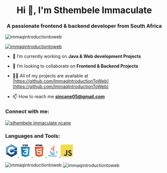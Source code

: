 <h1 align="center">Hi 👋, I'm Sthembele Immaculate</h1>
<h3 align="center">A passionate frontend & backend developer from South Africa</h3>

<p align="left"> <img src="https://komarev.com/ghpvc/?username=immaqintroductiontoweb&label=Profile%20views&color=0e75b6&style=flat" alt="immaqintroductiontoweb" /> </p>

<p align="left"> <a href="https://github.com/ryo-ma/github-profile-trophy"><img src="https://github-profile-trophy.vercel.app/?username=immaqintroductiontoweb" alt="immaqintroductiontoweb" /></a> </p>

- 🔭 I’m currently working on **Java & Web development Projects**

- 👯 I’m looking to collaborate on **Frontend & Backend Projects**
   
- 👨‍💻 All of my projects are available at [https://github.com/ImmaqIntroductionToWeb](https://github.com/ImmaqIntroductionToWeb)

- 📫 How to reach me **sincane05@gmail.com**

<h3 align="left">Connect with me:</h3>
<p align="left">
<a href="https://www.linkedin.com/in/sthembele-immaculate-ncane-8826541a4/" target="blank"><img align="center" src="https://raw.githubusercontent.com/rahuldkjain/github-profile-readme-generator/master/src/images/icons/Social/linked-in-alt.svg" alt="sthembele immaculate ncane" height="30" width="40" /></a>
</p>

<h3 align="left">Languages and Tools:</h3>
<p align="left"> <a href="https://www.w3schools.com/cpp/" target="_blank" rel="noreferrer"> <img src="https://raw.githubusercontent.com/devicons/devicon/master/icons/cplusplus/cplusplus-original.svg" alt="cplusplus" width="40" height="40"/> </a> <a href="https://www.w3schools.com/css/" target="_blank" rel="noreferrer"> <img src="https://raw.githubusercontent.com/devicons/devicon/master/icons/css3/css3-original-wordmark.svg" alt="css3" width="40" height="40"/> </a> <a href="https://www.w3.org/html/" target="_blank" rel="noreferrer"> <img src="https://raw.githubusercontent.com/devicons/devicon/master/icons/html5/html5-original-wordmark.svg" alt="html5" width="40" height="40"/> </a> <a href="https://www.java.com" target="_blank" rel="noreferrer"> <img src="https://raw.githubusercontent.com/devicons/devicon/master/icons/java/java-original.svg" alt="java" width="40" height="40"/> </a> <a href="https://developer.mozilla.org/en-US/docs/Web/JavaScript" target="_blank" rel="noreferrer"> <img src="https://raw.githubusercontent.com/devicons/devicon/master/icons/javascript/javascript-original.svg" alt="javascript" width="40" height="40"/> </a> </p>

<p><img align="left" src="https://github-readme-stats.vercel.app/api/top-langs?username=immaqintroductiontoweb&show_icons=true&locale=en&layout=compact" alt="immaqintroductiontoweb" /></p>

<p>&nbsp;<img align="center" src="https://github-readme-stats.vercel.app/api?username=immaqintroductiontoweb&show_icons=true&locale=en" alt="immaqintroductiontoweb" /></p>
